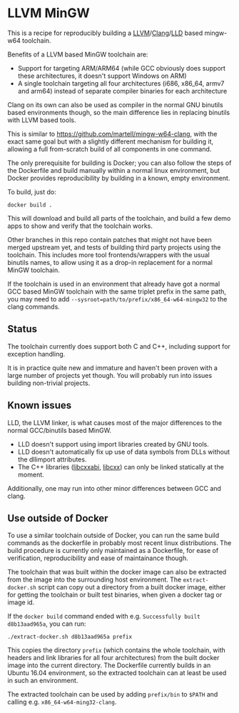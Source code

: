 LLVM MinGW
==========

This is a recipe for reproducibly building a
[LLVM](https://llvm.org)/[Clang](https://clang.llvm.org/)/[LLD](https://lld.llvm.org/)
based mingw-w64 toolchain.

Benefits of a LLVM based MinGW toolchain are:
- Support for targeting ARM/ARM64 (while GCC obviously does support
  these architectures, it doesn't support Windows on ARM)
- A single toolchain targeting all four architectures (i686, x86_64,
  armv7 and arm64) instead of separate compiler binaries for each
  architecture

Clang on its own can also be used as compiler in the normal GNU binutils
based environments though, so the main difference lies in replacing
binutils with LLVM based tools.

This is similar to https://github.com/martell/mingw-w64-clang, with
the exact same goal but with a slightly different mechanism for
building it, allowing a full from-scratch build of all components
in one command.

The only prerequisite for building is Docker; you can also follow the
steps of the Dockerfile and build manually within a normal linux
environment, but Docker provides reproducibility by building in a known,
empty environment.

To build, just do:

    docker build .

This will download and build all parts of the toolchain, and build a few
demo apps to show and verify that the toolchain works.


Other branches in this repo contain patches that might not have been
merged upstream yet, and tests of building third party projects using
the toolchain. This includes more tool frontends/wrappers with the
usual binutils names, to allow using it as a drop-in replacement for
a normal MinGW toolchain.


If the toolchain is used in an environment that already have got a
normal GCC based MinGW toolchain with the same triplet prefix in
the same path, you may need to add
`--sysroot=path/to/prefix/x86_64-w64-mingw32` to the clang commands.

Status
------

The toolchain currently does support both C and C++, including support
for exception handling.

It is in practice quite new and immature and haven't been proven with a
large number of projects yet though. You will probably run into issues
building non-trivial projects.


Known issues
------------

LLD, the LLVM linker, is what causes most of the major differences to the
normal GCC/binutils based MinGW.

- LLD doesn't support using import libraries created by GNU tools.
- LLD doesn't automatically fix up use of data symbols from DLLs without
  the dllimport attributes.
- The C++ libraries ([libcxxabi](http://libcxxabi.llvm.org/), [libcxx](http://libcxx.llvm.org/)) can only be linked statically
  at the moment.

Additionally, one may run into other minor differences between GCC and clang.


Use outside of Docker
---------------------

To use a similar toolchain outside of Docker, you can run the same build
commands as the dockerfile in probably most recent linux distributions.
The build procedure is currently only maintained as a Dockerfile, for ease
of verification, reproducibility and ease of maintainance though.

The toolchain that was built within the docker image can also be
extracted from the image into the surrounding host environment.
The `extract-docker.sh` script can copy out a directory from a
built docker image, either for getting the toolchain or built test
binaries, when given a docker tag or image id.

If the `docker build` command ended with e.g.
`Successfully built d8b13aad965a`, you can run:

    ./extract-docker.sh d8b13aad965a prefix

This copies the directory `prefix` (which contains the whole toolchain,
with headers and link libraries for all four architectures) from the
built docker image into the current directory.
The Dockerfile currently builds in an Ubuntu 16.04 environment, so the
extracted toolchain can at least be used in such an environment.

The extracted toolchain can be used by adding `prefix/bin` to `$PATH`
and calling e.g. `x86_64-w64-ming32-clang`.
